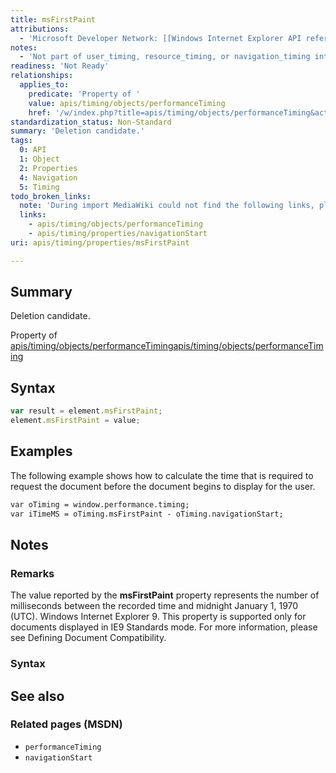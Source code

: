 ```yaml
---
title: msFirstPaint
attributions:
  - 'Microsoft Developer Network: [[Windows Internet Explorer API reference](http://msdn.microsoft.com/en-us/library/ie/hh828809%28v=vs.85%29.aspx) Article]'
notes:
  - 'Not part of user_timing, resource_timing, or navigation_timing interfaces. Non-standard; deletion candidate'
readiness: 'Not Ready'
relationships:
  applies_to:
    predicate: 'Property of '
    value: apis/timing/objects/performanceTiming
    href: '/w/index.php?title=apis/timing/objects/performanceTiming&action=edit&redlink=1'
standardization_status: Non-Standard
summary: 'Deletion candidate.'
tags:
  0: API
  1: Object
  2: Properties
  4: Navigation
  5: Timing
todo_broken_links:
  note: 'During import MediaWiki could not find the following links, please fix and adjust this list.'
  links:
    - apis/timing/objects/performanceTiming
    - apis/timing/properties/navigationStart
uri: apis/timing/properties/msFirstPaint

---
```

## <span>Summary</span>

Deletion candidate.

Property of [apis/timing/objects/performanceTiming](/w/index.php?title=apis/timing/objects/performanceTiming&action=edit&redlink=1)[apis/timing/objects/performanceTiming](/w/index.php?title=apis/timing/objects/performanceTiming&action=edit&redlink=1)

## <span>Syntax</span>

``` js
var result = element.msFirstPaint;
element.msFirstPaint = value;
```

## <span>Examples</span>

The following example shows how to calculate the time that is required to request the document before the document begins to display for the user.

``` html
var oTiming = window.performance.timing;
var iTimeMS = oTiming.msFirstPaint - oTiming.navigationStart;
```

## <span>Notes</span>

### <span>Remarks</span>

The value reported by the **msFirstPaint** property represents the number of milliseconds between the recorded time and midnight January 1, 1970 (UTC). Windows Internet Explorer 9. This property is supported only for documents displayed in IE9 Standards mode. For more information, please see Defining Document Compatibility.

### <span>Syntax</span>

## <span>See also</span>

### <span>Related pages (MSDN)</span>

-   `performanceTiming`
-   `navigationStart`
